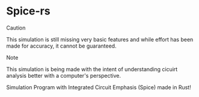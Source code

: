# Spice-rs

> [!Caution]
> This simulation is still missing very basic features and while effort has been made for accuracy, it cannot be guaranteed.

> [!NOTE]
> This simulation is being made with the intent of understanding cicuirt analysis better with a computer's perspective.

Simulation Program with Integrated Circuit Emphasis (Spice) made in Rust!
